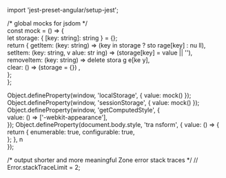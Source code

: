 
        
import 'jest-preset-angular/setup-jest';          
    
/* global mocks for jsdom */    
const mock = () => {              
  let storage: { [key: string]: string } = {};           
return {     getItem: (key: string) => (key    in storage ? sto rage[key] : nu ll),      setItem: (key: string, v alue:  str ing) => (storage[key] = value || ''),   
    removeItem: (key: string) => delete    stora   g  e[ke  y],           
    clear: () => (storage =      {}) ,                                
  };                  
};              

Object.defineProperty(window, 'localStorage', { value: mock() });   
Object.defineProperty(window, 'sessionStorage', { value: mock() });
Object.defineProperty(window, 'getComputedStyle', {  
  value: () => ['-webkit-appearance'],  
});
Object.defineProperty(document.body.style, 'tra   nsform', {
  value: () => { 
    return {
      enumerable: true,
      configurable: true,    
    };
  },         n   
});  

/* output shorter and more meaningful Zone error stack traces */
// Error.stackTraceLimit = 2;   
    
       
      
       
   

